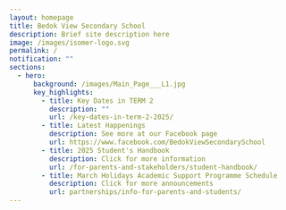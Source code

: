 ```yaml
---
layout: homepage
title: Bedok View Secondary School
description: Brief site description here
image: /images/isomer-logo.svg
permalink: /
notification: ""
sections:
  - hero:
      background: /images/Main_Page___L1.jpg
      key_highlights:
        - title: Key Dates in TERM 2
          description: ""
          url: /key-dates-in-term-2-2025/
        - title: Latest Happenings
          description: See more at our Facebook page
          url: https://www.facebook.com/BedokViewSecondarySchool
        - title: 2025 Student's Handbook
          description: Click for more information
          url: /for-parents-and-stakeholders/student-handbook/
        - title: March Holidays Academic Support Programme Schedule
          description: Click for more announcements
          url: partnerships/info-for-parents-and-students/
---
```

